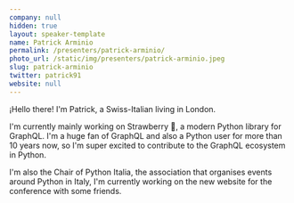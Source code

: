 ```yaml
---
company: null
hidden: true
layout: speaker-template
name: Patrick Arminio
permalink: /presenters/patrick-arminio/
photo_url: /static/img/presenters/patrick-arminio.jpeg
slug: patrick-arminio
twitter: patrick91
website: null
---
```


¡Hello there! I'm Patrick, a Swiss-Italian living in London.

I'm currently mainly working on Strawberry 🍓, a modern Python library for GraphQL. I'm a huge fan of GraphQL and also a Python user for more than 10 years now, so I'm super excited to contribute to the GraphQL ecosystem in Python.

I'm also the Chair of Python Italia, the association that organises events around Python in Italy, I'm currently working on the new website for the conference with some friends.
